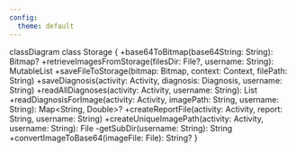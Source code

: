 ```yaml
---
config:
  theme: default
---
```

classDiagram
    class Storage {
        +base64ToBitmap(base64String: String): Bitmap?
        +retrieveImagesFromStorage(filesDir: File?, username: String): MutableList<File>
        +saveFileToStorage(bitmap: Bitmap, context: Context, filePath: String)
        +saveDiagnosis(activity: Activity, diagnosis: Diagnosis, username: String)
        +readAllDiagnoses(activity: Activity, username: String): List<Diagnosis>
        +readDiagnosisForImage(activity: Activity, imagePath: String, username: String): Map<String, Double>?
        +createReportFile(activity: Activity, report: String, username: String)
        +createUniqueImagePath(activity: Activity, username: String): File
        -getSubDir(username: String): String
        +convertImageToBase64(imageFile: File): String?
    }